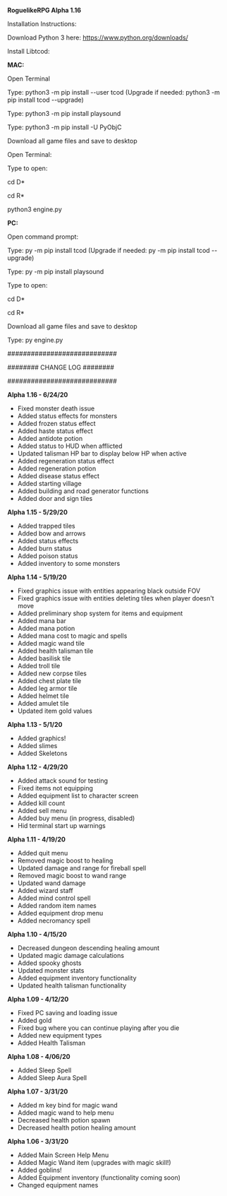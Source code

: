 **RoguelikeRPG Alpha 1.16**

Installation Instructions:

Download Python 3 here: https://www.python.org/downloads/

Install Libtcod:

**MAC:**

Open Terminal

Type: python3 -m pip install --user tcod
(Upgrade if needed: python3 -m pip install tcod --upgrade)

Type: python3 -m pip install playsound

Type: python3 -m pip install -U PyObjC

Download all game files and save to desktop

Open Terminal:

Type to open:

cd D*

cd R*

python3 engine.py


**PC:**

Open command prompt:

Type: py -m pip install tcod
(Upgrade if needed: py -m pip install tcod --upgrade)

Type: py -m pip install playsound

Type to open:

cd D*

cd R*

Download all game files and save to desktop

Type: py engine.py


############################

######## CHANGE LOG ########

############################

**Alpha 1.16 - 6/24/20**
* Fixed monster death issue
* Added status effects for monsters
* Added frozen status effect
* Added haste status effect
* Added antidote potion
* Added status to HUD when afflicted
* Updated talisman HP bar to display below HP when active
* Added regeneration status effect
* Added regeneration potion
* Added disease status effect
* Added starting village
* Added building and road generator functions
* Added door and sign tiles

**Alpha 1.15 - 5/29/20**
* Added trapped tiles
* Added bow and arrows
* Added status effects
* Added burn status
* Added poison status
* Added inventory to some monsters

**Alpha 1.14 - 5/19/20**
* Fixed graphics issue with entities appearing black outside FOV
* Fixed graphics issue with entities deleting tiles when player doesn't move
* Added preliminary shop system for items and equipment
* Added mana bar
* Added mana potion
* Added mana cost to magic and spells
* Added magic wand tile
* Added health talisman tile
* Added basilisk tile
* Added troll tile
* Added new corpse tiles
* Added chest plate tile
* Added leg armor tile
* Added helmet tile
* Added amulet tile
* Updated item gold values

**Alpha 1.13 - 5/1/20**
* Added graphics!
* Added slimes
* Added Skeletons

**Alpha 1.12 - 4/29/20**
* Added attack sound for testing
* Fixed items not equipping
* Added equipment list to character screen
* Added kill count
* Added sell menu
* Added buy menu (in progress, disabled)
* Hid terminal start up warnings

**Alpha 1.11 - 4/19/20**
* Added quit menu
* Removed magic boost to healing
* Updated damage and range for fireball spell
* Removed magic boost to wand range
* Updated wand damage
* Added wizard staff
* Added mind control spell
* Added random item names
* Added equipment drop menu
* Added necromancy spell

**Alpha 1.10 - 4/15/20**
* Decreased dungeon descending healing amount
* Updated magic damage calculations
* Added spooky ghosts
* Updated monster stats
* Added equipment inventory functionality
* Updated health talisman functionality

**Alpha 1.09 - 4/12/20**
* Fixed PC saving and loading issue
* Added gold
* Fixed bug where you can continue playing after you die
* Added new equipment types
* Added Health Talisman

**Alpha 1.08 - 4/06/20**
* Added Sleep Spell
* Added Sleep Aura Spell

**Alpha 1.07 - 3/31/20**
* Added m key bind for magic wand
* Added magic wand to help menu
* Decreased health potion spawn
* Decreased health potion healing amount

**Alpha 1.06 - 3/31/20**
* Added Main Screen Help Menu
* Added Magic Wand item (upgrades with magic skill!)
* Added goblins!
* Added Equipment inventory (functionality coming soon)
* Changed equipment names
